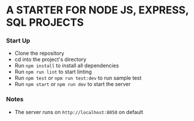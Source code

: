 # A STARTER FOR NODE JS, EXPRESS, SQL PROJECTS

### Start Up

- Clone the repository
- cd into the project's directory
- Run `npm install` to install all dependencies
- Run `npm run lint` to start linting
- Run `npm test` or `npm run test:dev` to run sample test
- Run `npm start` or `npm run dev` to start the server

### Notes

- The server runs on `http://localhost:8050` on default
